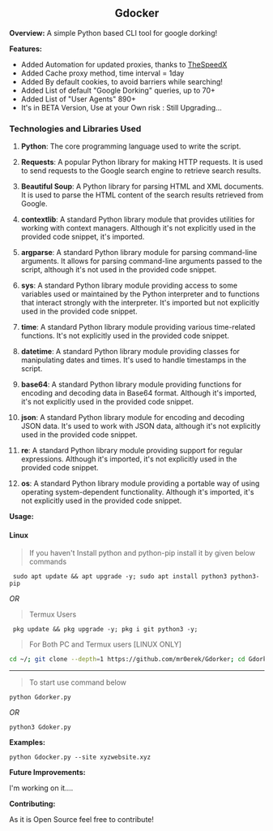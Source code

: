 <h2 align="center"> Gdocker </h2>

**Overview:**
A simple Python based CLI tool for google dorking!

**Features:**
- Added Automation for updated proxies, thanks to [TheSpeedX]("https://github.com/TheSpeedX") 
- Added Cache proxy method, time interval = 1day
- Added By default cookies, to avoid barriers while searching!
- Added List of default "Google Dorking" queries, up to 70+
- Added List of "User Agents" 890+
- It's in BETA Version, Use at your Own risk : Still Upgrading...

### Technologies and Libraries Used

1. **Python**: The core programming language used to write the script.

2. **Requests**: A popular Python library for making HTTP requests. It is used to send requests to the Google search engine to retrieve search results.

3. **Beautiful Soup**: A Python library for parsing HTML and XML documents. It is used to parse the HTML content of the search results retrieved from Google.

4. **contextlib**: A standard Python library module that provides utilities for working with context managers. Although it's not explicitly used in the provided code snippet, it's imported.

5. **argparse**: A standard Python library module for parsing command-line arguments. It allows for parsing command-line arguments passed to the script, although it's not used in the provided code snippet.

6. **sys**: A standard Python library module providing access to some variables used or maintained by the Python interpreter and to functions that interact strongly with the interpreter. It's imported but not explicitly used in the provided code snippet.

7. **time**: A standard Python library module providing various time-related functions. It's not explicitly used in the provided code snippet.

8. **datetime**: A standard Python library module providing classes for manipulating dates and times. It's used to handle timestamps in the script.

9. **base64**: A standard Python library module providing functions for encoding and decoding data in Base64 format. Although it's imported, it's not explicitly used in the provided code snippet.

10. **json**: A standard Python library module for encoding and decoding JSON data. It's used to work with JSON data, although it's not explicitly used in the provided code snippet.

11. **re**: A standard Python library module providing support for regular expressions. Although it's imported, it's not explicitly used in the provided code snippet.

12. **os**: A standard Python library module providing a portable way of using operating system-dependent functionality. Although it's imported, it's not explicitly used in the provided code snippet.

**Usage:**
#### Linux

> If you haven't Install python and python-pip install it by given below commands
     
     sudo apt update && apt upgrade -y; sudo apt install python3 python3-pip  

_OR_ 

> Termux Users
     
     pkg update && pkg upgrade -y; pkg i git python3 -y;    

> For Both PC and Termux users [LINUX ONLY]
```bash
cd ~/; git clone --depth=1 https://github.com/mr0erek/Gdorker; cd Gdorker; pip install -r requirements.txt
```
<hr></hr>    

> To start use command below

```shell
python Gdorker.py
```

_OR_

```shell
python3 Gdoker.py
````

**Examples:**
```
python Gdocker.py --site xyzwebsite.xyz
```
**Future Improvements:**

I'm working on it....


**Contributing:**

As it is Open Source feel free to contribute!
